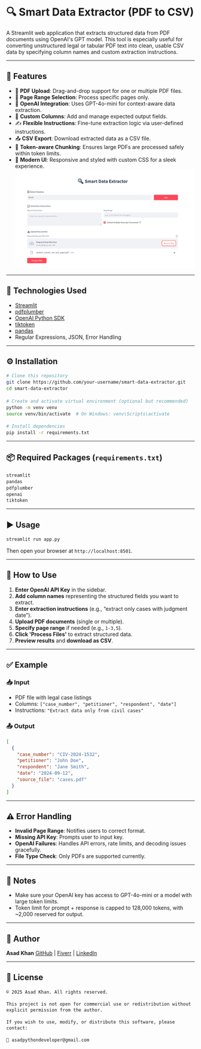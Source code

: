 
# 🔍 Smart Data Extractor (PDF to CSV)

A Streamlit web application that extracts structured data from PDF documents using OpenAI's GPT model. This tool is especially useful for converting unstructured legal or tabular PDF text into clean, usable CSV data by specifying column names and custom extraction instructions.

---

## 🚀 Features

* 📄 **PDF Upload**: Drag-and-drop support for one or multiple PDF files.
* 📑 **Page Range Selection**: Process specific pages only.
* 🧠 **OpenAI Integration**: Uses GPT-4o-mini for context-aware data extraction.
* 🧾 **Custom Columns**: Add and manage expected output fields.
* ✍️ **Flexible Instructions**: Fine-tune extraction logic via user-defined instructions.
* 📤 **CSV Export**: Download extracted data as a CSV file.
* 🧠 **Token-aware Chunking**: Ensures large PDFs are processed safely within token limits.
* 🎨 **Modern UI**: Responsive and styled with custom CSS for a sleek experience.
[![Watch the demo](thumbnail.png)](demo.webm)
---

## 🧰 Technologies Used

* [Streamlit](https://streamlit.io/)
* [pdfplumber](https://github.com/jsvine/pdfplumber)
* [OpenAI Python SDK](https://pypi.org/project/openai/)
* [tiktoken](https://github.com/openai/tiktoken)
* [pandas](https://pandas.pydata.org/)
* Regular Expressions, JSON, Error Handling

---

## ⚙️ Installation

```bash
# Clone this repository
git clone https://github.com/your-username/smart-data-extractor.git
cd smart-data-extractor

# Create and activate virtual environment (optional but recommended)
python -m venv venv
source venv/bin/activate  # On Windows: venv\Scripts\activate

# Install dependencies
pip install -r requirements.txt
```

---

## 📦 Required Packages (`requirements.txt`)

```txt
streamlit
pandas
pdfplumber
openai
tiktoken
```

---

## ▶️ Usage

```bash
streamlit run app.py
```

Then open your browser at `http://localhost:8501`.

---

## 📝 How to Use

1. **Enter OpenAI API Key** in the sidebar.
2. **Add column names** representing the structured fields you want to extract.
3. **Enter extraction instructions** (e.g., “extract only cases with judgment date”).
4. **Upload PDF documents** (single or multiple).
5. **Specify page range** if needed (e.g., `1-3,5`).
6. **Click 'Process Files'** to extract structured data.
7. **Preview results** and **download as CSV**.

---

## ✅ Example

### 📥 Input

* PDF file with legal case listings
* Columns: `["case_number", "petitioner", "respondent", "date"]`
* Instructions: `"Extract data only from civil cases"`

### 📤 Output

```json
[
  {
    "case_number": "CIV-2024-1532",
    "petitioner": "John Doe",
    "respondent": "Jane Smith",
    "date": "2024-09-12",
    "source_file": "cases.pdf"
  }
]
```

---

## ⚠️ Error Handling

* **Invalid Page Range**: Notifies users to correct format.
* **Missing API Key**: Prompts user to input key.
* **OpenAI Failures**: Handles API errors, rate limits, and decoding issues gracefully.
* **File Type Check**: Only PDFs are supported currently.

---

## 📌 Notes

* Make sure your OpenAI key has access to GPT-4o-mini or a model with large token limits.
* Token limit for prompt + response is capped to 128,000 tokens, with \~2,000 reserved for output.

---

## 👤 Author

**Asad Khan**
[GitHub](https://github.com/assad-khan) | [Fiverr](https://www.fiverr.com/s/dDB9epg) | [LinkedIn](https://linkedin.com)

---

## 📜 License

```
© 2025 Asad Khan. All rights reserved.

This project is not open for commercial use or redistribution without explicit permission from the author.

If you wish to use, modify, or distribute this software, please contact:

📧 asadpythondeveloper@gmail.com
```
